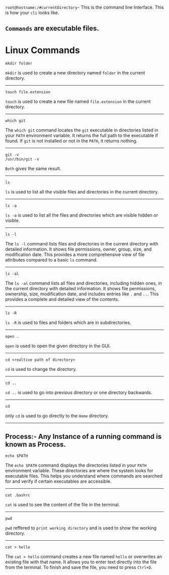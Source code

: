 `root@hostname:/#currentDirectory~`  This is the command line Interface. This is how your `cli` looks like.

`Commands` are executable files.
---
# Linux Commands

    mkdir folder
`mkdir` is used to create a new directory named `folder` in the current directory.

---
    touch file.extension
`touch` is used to create a new file named `file.extension` in the current directory.

---
    which git
The `which git` command locates the `git` executable in directories listed in your `PATH` environment variable. It returns the full path to the executable if found. If `git` is not installed or not in the `PATH`, it returns nothing.

---
    git -v
    /usr/bin/git -v
`Both` gives the same result.

---
    ls
`ls` is used to list all the visible files and directories in the current directory.

---
    ls -a
`ls -a` is used to list all the files and directories which are visible hidden or visible.

---
    ls -l
The `ls -l` command lists files and directories in the current directory with detailed information. It shows file permissions, owner, group, size, and modification date. This provides a more comprehensive view of file attributes compared to a basic `ls` command.

---
    ls -al
The `ls -al` command lists all files and directories, including hidden ones, in the current directory with detailed information. It shows file permissions, ownership, size, modification date, and includes entries like `.` and `..`. This provides a complete and detailed view of the contents.

---
    ls -R
`ls -R` is used to files and folders which are in subdirectories.

---
    open .
`open` is used to open the given directory in the GUI.

---
    cd <realtive path of directory>
`cd` is used to change the directory.

---
    cd ..
`cd ..` is used to go into previous directory or one directory backwards.

---
    cd
only `cd` is used to go directly to the `Home` directory.

---

**Process:-** Any Instance of a  running command is known as Process.
---
    echo $PATH
The `echo $PATH` command displays the directories listed in your `PATH` environment variable. These directories are where the system looks for executable files. This helps you understand where commands are searched for and verify if certain executables are accessible.

---
    cat .bashrc
`cat` is used to see the content of the file in the terminal.

---
    pwd
`pwd` reffered to `print working directory` and is used to show the working directory.

---
    cat > hello
The `cat > hello` command creates a new file named `hello` or overwrites an existing file with that name. It allows you to enter text directly into the file from the terminal. To finish and save the file, you need to press `Ctrl+D`.